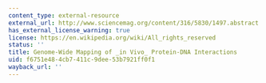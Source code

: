 ```yaml
---
content_type: external-resource
external_url: http://www.sciencemag.org/content/316/5830/1497.abstract
has_external_license_warning: true
license: https://en.wikipedia.org/wiki/All_rights_reserved
status: ''
title: Genome-Wide Mapping of _in Vivo_ Protein-DNA Interactions
uid: f6751e48-4cb7-411c-9dee-53b7921ff0f1
wayback_url: ''
---
```

